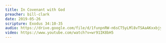 ```yaml
---
title: In Covenant with God
preacher: bill-clark
date: 2019-05-26
scripture: Exodus 34:10-35
audio: https://drive.google.com/file/d/1funpnRW-n6sCT5yLMl8vTSAaAKxxbjyI/view
video: https://www.youtube.com/watch?v=wr91IK8bH5
---
```

